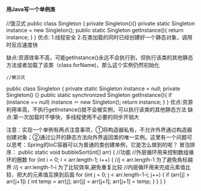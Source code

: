 #### 用Java写一个单例类
//饿汉式
public class Singleton {
    private Singleton(){}
    private static Singleton instance = new Singleton();
    public static Singleton getInstance(){
        return instance;
    }
}
优点:
1.线程安全 
2.在类加载的同时已经创建好一个静态对象，调用时反应速度快

缺点:资源效率不高，可能getInstance()永远不会执行到，但执行该类的其他静态方法或者加载了该类（class.forName)，那么这个实例仍然初始化



 	//懒汉式
public class Singleton {
    private static Singleton instance = null;
    private Singleton() {}
    public static synchronized Singleton getInstance(){
        if (instance == null) instance ＝ new Singleton();
        return instance;
    }
}
优点:资源利用率高，不执行getInstance()就不会被实例，可以执行该类的其他静态方法
缺点:第一次加载时不够快，多线程使用不必要的同步开销大

注意：实现一个单例有两点注意事项，①将构造器私有，不允许外界通过构造器创建对象；②通过公开的静态方法向外界返回类的唯一实例。这里有一个问题可以思考：Spring的IoC容器可以为普通的类创建单例，它是怎么做到的呢？
冒泡排序：
public static void bubbleSort(int[] arr) {
	//功能
	//外层循环用来控制数组循环的圈数
	for (int i = 0; i < arr.length-1; i++) {
		//j < arr.length-1 为了避免角标越界
		//j < arr.length-1-i 为了比较效率,避免重复比较
		//内层循环用来完成元素值比较，把大的元素值互换到后面
		for (int j = 0; j < arr.length-1-i; j++) {
			if (arr[j] > arr[j+1]) {
				int temp = arr[j];
				arr[j] = arr[j+1];
				arr[j+1] = temp;
			}
		}
	}
}
